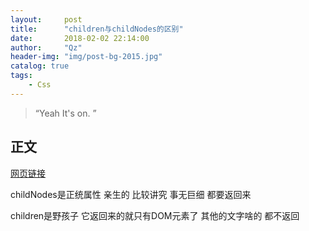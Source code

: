 ```yaml
---
layout:     post
title:      "children与childNodes的区别"
date:       2018-02-02 22:14:00
author:     "Qz"
header-img: "img/post-bg-2015.jpg"
catalog: true
tags:
    - Css
---
```


> “Yeah It's on. ”


## 正文
[网页链接](https://blog.csdn.net/yhn1121/article/details/52461353)


childNodes是正统属性   亲生的   比较讲究   事无巨细  都要返回来   



children是野孩子   它返回来的就只有DOM元素了  其他的文字啥的   都不返回   
